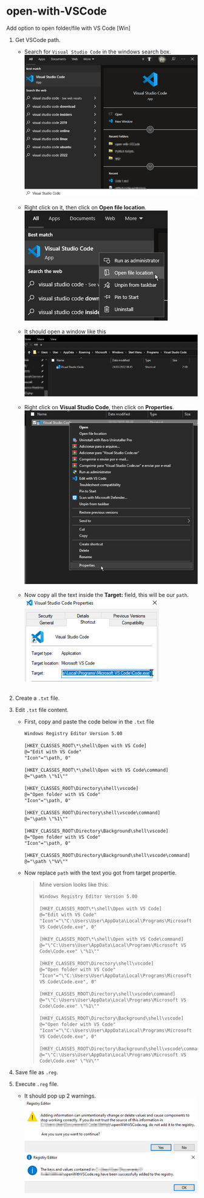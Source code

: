 # open-with-VSCode
Add option to open folder/file with VS Code [Win]

1. Get VSCode path.
    - Search for `Visual Studio Code` in the windows search box.
        <br>
        ![step1](/img/step1.png "Search 'Visual Studio Code'")
        <br><br>
    - Right click on it, then click on **Open file location**.
        <br>
        ![step2](/img/step2.png "Open file location")
        <br><br>
    - It should open a window like this
        <br>
        ![step3](/img/step3.png)
        <br><br>
    - Right click on **Visual Studio Code**, then click on **Properties**.
        <br>
        ![step4](/img/step4.png "Properties")
        <br><br>
    - Now copy all the text inside the **Target:** field, this will be our `path`.
        <br>
        ![step5](/img/step5.png "Copy Target Path")
        <br><br>

1. Create a `.txt` file.

1. Edit `.txt` file content.
    - First, copy and paste the code below in the `.txt` file
        ```reg
        Windows Registry Editor Version 5.00

        [HKEY_CLASSES_ROOT\*\shell\Open with VS Code]
        @="Edit with VS Code"
        "Icon"="\path, 0"

        [HKEY_CLASSES_ROOT\*\shell\Open with VS Code\command]
        @="\path \"%1\""

        [HKEY_CLASSES_ROOT\Directory\shell\vscode]
        @="Open folder with VS Code"
        "Icon"="\path, 0"

        [HKEY_CLASSES_ROOT\Directory\shell\vscode\command]
        @="\path \"%1\""

        [HKEY_CLASSES_ROOT\Directory\Background\shell\vscode]
        @="Open folder with VS Code"
        "Icon"="\path, 0"
            
        [HKEY_CLASSES_ROOT\Directory\Background\shell\vscode\command]
        @="\path \"%V\""
        ```
    
    - Now replace `path` with the text you got from target propertie.
        > Mine version looks like this:
        > ```reg
        >Windows Registry Editor Version 5.00
        >
        >[HKEY_CLASSES_ROOT\*\shell\Open with VS Code]
        >@="Edit with VS Code"
        >"Icon"="\"C:\Users\User\AppData\Local\Programs\Microsoft VS Code\Code.exe", 0"
        >
        >[HKEY_CLASSES_ROOT\*\shell\Open with VS Code\command]
        >@="\"C:\Users\User\AppData\Local\Programs\Microsoft VS Code\Code.exe" \"%1\""
        >
        >[HKEY_CLASSES_ROOT\Directory\shell\vscode]
        >@="Open folder with VS Code"
        >"Icon"="\"C:\Users\User\AppData\Local\Programs\Microsoft VS Code\Code.exe", 0"
        >
        >[HKEY_CLASSES_ROOT\Directory\shell\vscode\command]
        >@="\"C:\Users\User\AppData\Local\Programs\Microsoft VS Code\Code.exe" \"%1\""
        >
        >[HKEY_CLASSES_ROOT\Directory\Background\shell\vscode]
        >@="Open folder with VS Code"
        >"Icon"="\"C:\Users\User\AppData\Local\Programs\Microsoft VS Code\Code.exe", 0"
        >
        >[HKEY_CLASSES_ROOT\Directory\Background\shell\vscode\command]
        >@="\"C:\Users\User\AppData\Local\Programs\Microsoft VS Code\Code.exe" \"%V\""

1. Save file as `.reg`.

1. Execute `.reg` file.
    - It should pop up 2 warnings.
        <br>
        ![warning1](/img/warning1.png "Press 'Yes'")
        <br>
        ![warning2](/img/warning2.png "Press 'OK'")
